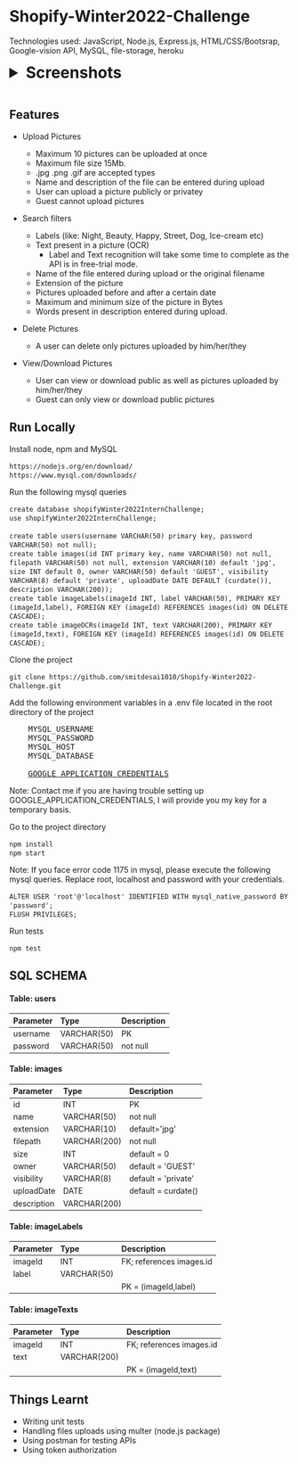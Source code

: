 # Shopify-Winter2022-Challenge

Technologies used: JavaScript, Node.js, Express.js, HTML/CSS/Bootsrap, Google-vision API, MySQL, file-storage, heroku

<details>
    <summary style="cursor:pointer; font-size: 28px; font-weight: bold; font">Screenshots</summary>
    <img src="Assets/SS-1.jpg"/>
    <img src="Assets/SS-2.jpg"/>
    <img src="Assets/SS-3.jpg"/>
    <img src="Assets/SS-4.jpg"/>
    <img src="Assets/SS-5.jpg"/>
    <img src="Assets/SS-6.jpg"/>
    <img src="Assets/SS-7.jpg"/>
</details>

<br/>



## Features
* Upload Pictures
    * Maximum 10 pictures can be uploaded at once
    * Maximum file size 15Mb.
    * .jpg .png .gif are accepted types
    * Name and description of the file can be entered during upload
    * User can upload a picture publicly or privatey
    * Guest cannot upload pictures

* Search filters
    * Labels (like: Night, Beauty, Happy, Street, Dog, Ice-cream etc)
    * Text present in a picture (OCR)
        * Label and Text recognition will take some time to complete as the API is in free-trial mode. 
    * Name of the file entered during upload or the original filename
    * Extension of the picture
    * Pictures uploaded before and after a certain date
    * Maximum and minimum size of the picture in Bytes
    * Words present in description entered during upload.

* Delete Pictures
    * A user can delete only pictures uploaded by him/her/they

* View/Download Pictures 
    * User can view or download public as well as pictures uploaded by him/her/they
    * Guest can only view or download public pictures


## Run Locally

Install node, npm and MySQL
```
https://nodejs.org/en/download/
https://www.mysql.com/downloads/
```

Run the following mysql queries 
```
create database shopifyWinter2022InternChallenge;
use shopifyWinter2022InternChallenge;

create table users(username VARCHAR(50) primary key, password VARCHAR(50) not null);
create table images(id INT primary key, name VARCHAR(50) not null, filepath VARCHAR(50) not null, extension VARCHAR(10) default 'jpg', size INT default 0, owner VARCHAR(50) default 'GUEST', visibility VARCHAR(8) default 'private', uploadDate DATE DEFAULT (curdate()), description VARCHAR(200));
create table imageLabels(imageId INT, label VARCHAR(50), PRIMARY KEY (imageId,label), FOREIGN KEY (imageId) REFERENCES images(id) ON DELETE CASCADE);
create table imageOCRs(imageId INT, text VARCHAR(200), PRIMARY KEY (imageId,text), FOREIGN KEY (imageId) REFERENCES images(id) ON DELETE CASCADE);
```

Clone the project

```
git clone https://github.com/smitdesai1010/Shopify-Winter2022-Challenge.git
```

Add the following environment variables in a .env file located in the root directory of the project

<pre>
    <span>MYSQL_USERNAME</span>
    <span>MYSQL_PASSWORD</span>
    <span>MYSQL_HOST</span>
    <span>MYSQL_DATABASE</span>

    <a href="https://cloud.google.com/vision/docs/before-you-begin 
    ">GOOGLE_APPLICATION_CREDENTIALS</a>
</pre>

Note: Contact me if you are having trouble setting up GOOGLE_APPLICATION_CREDENTIALS, I will provide you my key for a temporary basis.
<br/>

Go to the project directory

```
npm install     
npm start   
```

Note: If you face error code 1175 in mysql, please execute the following mysql queries. 
Replace root, localhost and password with your credentials.
```
ALTER USER 'root'@'localhost' IDENTIFIED WITH mysql_native_password BY 'password';
FLUSH PRIVILEGES;
```



Run tests
```
npm test
```

## SQL SCHEMA

#### Table: users

| Parameter | Type     | Description                |
| :-------- | :------- | :------------------------- |
| username | VARCHAR(50) | PK |
| password | VARCHAR(50) | not null |


#### Table: images

| Parameter | Type     | Description                |
| :-------- | :------- | :------------------------- |
| id | INT | PK |
| name | VARCHAR(50) | not null |
| extension | VARCHAR(10) | default='jpg' |
| filepath | VARCHAR(200) | not null |
| size | INT | default = 0 |
| owner | VARCHAR(50) | default = 'GUEST' |
| visibility | VARCHAR(8) | default = 'private' |
| uploadDate | DATE | default = curdate() |
| description | VARCHAR(200) |  |


#### Table: imageLabels

| Parameter | Type     | Description                |
| :-------- | :------- | :------------------------- |
| imageId | INT | FK; references images.id |
| label | VARCHAR(50) | |
| | | PK = (imageId,label) |


#### Table: imageTexts

| Parameter | Type     | Description                |
| :-------- | :------- | :------------------------- |
| imageId | INT | FK; references images.id |
| text | VARCHAR(200) | |
| | | PK = (imageId,text) |





## Things Learnt

* Writing unit tests
* Handling files uploads using multer (node.js package)
* Using postman for testing APIs
* Using token authorization

